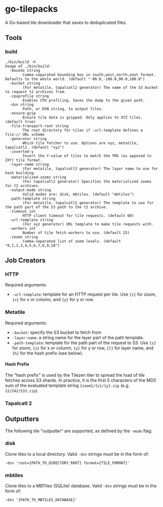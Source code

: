 # go-tilepacks

A Go-based tile downloader that saves to deduplicated files.

## Tools

### build

```
./bin/build -h
Usage of ./bin/build:
  -bounds string
    	Comma-separated bounding box in south,west,north,east format. Defaults to the whole world. (default "-90.0,-180.0,90.0,180.0")
  -bucket string
    	(For metatile, tapalcatl2 generator) The name of the S3 bucket to request t2 archives from.
  -cpuprofile string
    	Enables CPU profiling. Saves the dump to the given path.
  -dsn string
    	Path, or DSN string, to output files.
  -ensure-gzip
    	Ensure tile data is gzipped. Only applies to XYZ tiles. (default true)
  -file-transport-root string
    	The root directory for tiles if -url-template defines a file:// URL scheme
  -generator string
    	Which tile fetcher to use. Options are xyz, metatile, tapalcatl2. (default "xyz")
  -inverted-y
    	Invert the Y-value of tiles to match the TMS (as opposed to ZXY) tile format.
  -layer-name string
    	(For metatile, tapalcatl2 generator) The layer name to use for hash building.
  -materialized-zooms string
    	(For tapalcatl2 generator) Specifies the materialized zooms for t2 archives.
  -output-mode string
    	Valid modes are: disk, mbtiles. (default "mbtiles")
  -path-template string
    	(For metatile, tapalcatl2 generator) The template to use for the path part of the S3 path to the t2 archive.
  -timeout int
    	HTTP client timeout for tile requests. (default 60)
  -url-template string
    	(For xyz generator) URL template to make tile requests with.
  -workers int
    	Number of tile fetch workers to use. (default 25)
  -zooms string
    	Comma-separated list of zoom levels. (default "0,1,2,3,4,5,6,7,8,9,10")
```

## Job Creators

### HTTP

Required arguments:
* `-url-template`: template for an HTTP request per tile. Use `{z}` for zoom, `{x}` for x or column, and `{y}` for y or row.

### Metatile

Required arguments:
* `-bucket`: specify the S3 bucket to fetch from
* `-layer-name`: a string name for the layer part of the path template.
* `-path-template`: template for the path part of the request to S3. Use `{z}` for zoom, `{x}` for x or column, `{y}` for y or row, `{l}` for layer name, and `{h}` for the hash prefix (see below).

#### Hash Prefix

The "hash prefix" is used by the Tilezen tiler to spread the load of tile fetches across S3 shards. In practice, it is the first 5 characters of the MD5 sum of the evaluated template string `{zoom}/{x}/{y}.zip` (e.g. `12/242/533.zip`). 

### Tapalcatl 2

## Outputters

The following tile "outputter" are supported, as defined by the `-mode` flag:

### disk

Clone tiles to a local directory. Valid `-dsn` strings must be in the form of:

```
-dsn 'root={PATH_TO_DIRECTORY_ROOT} format={TILE_FORMAT}'
```

### mbtiles

Clone tiles to a MBTiles (SQLite) database. Valid `-dsn` strings must be in the form of:

```
-dsn '{PATH_TO_MBTILES_DATABASE}'
```
